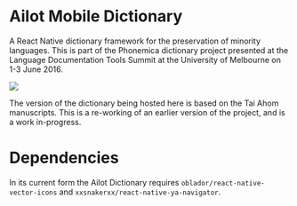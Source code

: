 # Ailot Mobile Dictionary
A React Native dictionary framework for the preservation of minority languages. This is part of the Phonemica dictionary project presented at the Language Documentation Tools Summit at the University of Melbourne on 1-3 June 2016.

![](https://raw.githubusercontent.com/keyilan/ailot/blob/master/screenshot.png)

The version of the dictionary being hosted here is based on the Tai Ahom manuscripts. This is a re-working of an earlier version of the project, and is a work in-progress.

# Dependencies
In its current form the Ailot Dictionary requires `oblador/react-native-vector-icons` and `xxsnakerxx/react-native-ya-navigator`.
